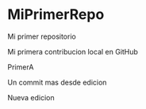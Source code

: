 # MiPrimerRepo
Mi primer repositorio

Mi primera contribucion local en GitHub 

PrimerA 

Un commit mas desde edicion

Nueva edicion
